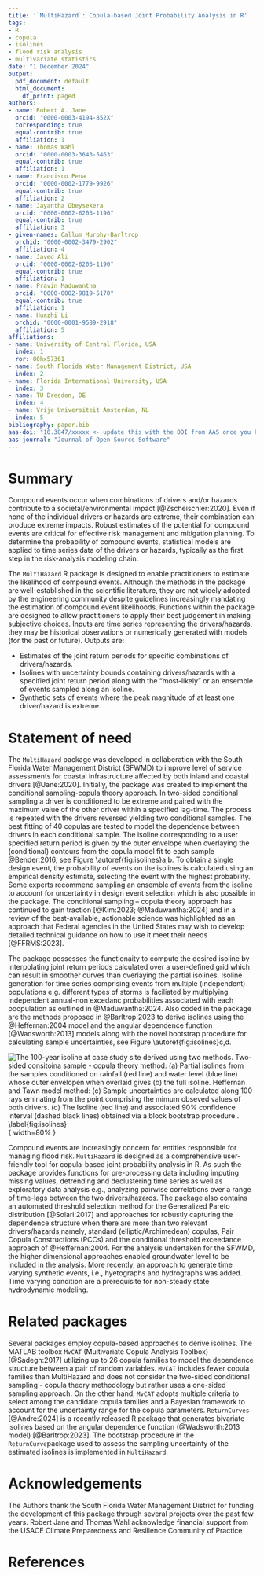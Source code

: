 ```yaml
---
title: '`MultiHazard`: Copula-based Joint Probability Analysis in R'
tags:
- R
- copula
- isolines
- flood risk analysis
- multivariate statistics
date: "1 December 2024"
output:
  pdf_document: default
  html_document:
    df_print: paged
authors:
- name: Robert A. Jane
  orcid: "0000-0003-4194-852X"
  corresponding: true
  equal-contrib: true
  affiliation: 1
- name: Thomas Wahl
  orcid: "0000-0003-3643-5463"
  equal-contrib: true
  affiliation: 1
- name: Francisco Pena
  orcid: "0000-0002-1779-9926"
  equal-contrib: true
  affiliation: 2
- name: Jayantha Obeysekera
  orcid: "0000-0002-6203-1190"
  equal-contrib: true
  affiliation: 3
- given-names: Callum Murphy-Barltrop
  orchid: "0000-0002-3479-2902"
  affiliation: 4
- name: Javed Ali
  orcid: "0000-0002-6203-1190"
  equal-contrib: true
  affiliation: 1
- name: Pravin Maduwantha
  orcid: "0000-0002-9819-5170"
  equal-contrib: true
  affiliation: 1
- name: Huazhi Li
  orchid: "0000-0001-9589-2918"
  affiliation: 5
affiliations:
- name: University of Central Florida, USA
  index: 1
  ror: 00hx57361
- name: South Florida Water Management District, USA
  index: 2
- name: Florida International University, USA
  index: 3
- name: TU Dresden, DE
  index: 4
- name: Vrije Universiteit Amsterdam, NL
  index: 5
bibliography: paper.bib
aas-doi: "10.3847/xxxxx <- update this with the DOI from AAS once you know it."
aas-journal: "Journal of Open Source Software"
---
```


# Summary

Compound events occur when combinations of drivers and/or hazards contribute to a societal/environmental impact [@Zscheischler:2020]. Even if none of the individual drivers or hazards are extreme, their combination can produce extreme impacts. Robust estimates of the potential for compound events are critical for effective risk management and mitigation planning. To determine the probability of compound events, statistical models are applied to time series data of the drivers or hazards, typically as the first step in the risk-analysis modeling chain. 

The `MultiHazard` R package is designed to enable practitioners to estimate the likelihood of compound events. Although the methods in the package are well-established in the scientific literature, they are not widely adopted by the engineering community despite guidelines increasingly mandating the estimation of compound event likelihoods. Functions within the package are designed to allow practitioners to apply their best judgement in making subjective choices. Inputs are time series representing the drivers/hazards, they may be historical observations or numerically generated with models (for the past or future). Outputs are: 

-	Estimates of the joint return periods for specific combinations of drivers/hazards.
-	Isolines with uncertainty bounds containing drivers/hazards with a specified joint return period along with the “most-likely” or an ensemble of events sampled along an isoline.
-	Synthetic sets of events where the peak magnitude of at least one driver/hazard is extreme.


# Statement of need

The `MultiHazard` package was developed in collaberation with the South Florida Water Management District (SFWMD) to improve level of service assessments for coastal infrastructure affected by both inland and coastal drivers [@Jane:2020]. Initially, the package was created to implement the conditional sampling-copula theory approach. In two-sided conditional sampling a driver is conditioned to be extreme and paired with the maximum value of the other driver within a specified lag-time. The process is repeated with the drivers reversed yielding two conditional samples. The best fitting of 40 copulas are tested to model the dependence between drivers in each conditional sample. The isoline corresponding to a user specified return period is given by the outer envelope when overlaying the (conditional) contours from the copula model fit to each sample @Bender:2016, see Figure \autoref{fig:isolines}a,b. To obtain a single design event, the probability of events on the isolines is calculated using an empirical density estimate, selecting the event with the highest probability. Some experts recommend sampling an ensemble of events from the isoline to account for uncertainty in design event selection which is also possible in the package. The conditional sampling – copula theory approach has continued to gain traction [@Kim:2023; @Maduwantha:2024] and in a review of the best-available, actionable science was highlighted as an approach that Federal agencies in the United States may wish to develop detailed technical guidance on how to use it meet their needs [@FFRMS:2023]. 

The package possesses the functionaity to compute the desired isoline by interpolating joint return periods calculated over a user-defined grid which can result in smoother curves than overlaying the partial isolines. Isoline generation for time series comprising events from multiple (independent) populations e.g. different types of storms is faciliated by multiplying independent annual-non excedanc probabilities associated with each poopulation as outlined in @Maduwantha:2024. Also coded in the package are the methods proposed in @Barltrop:2023 to derive isolines using the @Heffernan:2004 model and the angular dependence function [@Wadsworth:2013] models along with the novel bootstrap procedure for calculating sample uncertainties, see Figure \autoref{fig:isolines}c,d.

![The 100-year isoline at case study site derived using two methods. Two-sided consitoina sample - copula theory method: (a) Partial isolines from the samples conditioned on rainfall (red line) and water level (blue line) whose outer envelopen when overlaid gives (b) the full isoline. Heffernan and Tawn model method: (c) Sample uncertainties are calculated along 100 rays eminating from the point comprising the mimum obseved values of both drivers. (d) The Isoline (red line) and associated 90% confidence interval (dashed black lines) obtained via a block bootstrap procedure . \label{fig:isolines}](Figure_1.png){ width=80% }

Compound events are increasingly concern for entities responsible for managing flood risk. `MultiHazard` is designed as a comprehensive user-friendly tool for copula-based joint probability analysis in R. As such the package provides functions for pre-processing data including imputing missing values, detrending and declustering time series as well as exploratory data analysis e.g., analyzing pairwise correlations over a range of time-lags between the two drivers/hazards. The package also contains an automated threshold selection method for the Generalized Pareto distribution [@Solari:2017] and approaches for robustly capturing the dependence structure when there are more than two relevant drivers/hazards,namely, standard (elliptic/Archimedean) copulas, Pair Copula Constructions (PCCs) and the conditional threshold exceedance approach of @Heffernan:2004. For the analysis undertaken for the SFWMD, the higher dimensional approaches enabled groundwater level to be included in the analysis.  More recently, an approach to generate time varying synthetic events, i.e., hyetographs and hydrographs was added. Time varying condition are a prerequisite for non-steady state hydrodynamic modeling. 

# Related packages

Several packages employ copula-based approaches to derive isolines. The MATLAB toolbox `MvCAT` (Multivariate Copula Analysis Toolbox) [@Sadegh:2017] utilizing up to 26 copula families to model the dependence structure between a pair of random variables. `MvCAT` includes fewer copula families than MultiHazard and does not consider the two-sided conditional sampling - copula theory methodology but rather uses a one-sided sampling approach. On the other hand, `MvCAT` adopts multiple criteria to select among the candidate copula families and a Bayesian framework to account for the uncertainty range for the copula parameters. `ReturnCurves` [@Andre:2024] is a recently released R package that generates bivariate isolines based on the angular dependence function (@Wadsworth:2013 model) [@Barltrop:2023]. The bootstrap procedure in the `ReturnCurve`package used to assess the sampling uncertainty of the estimated isolines is implemented in `MultiHazard`. 

# Acknowledgements

The Authors thank the South Florida Water Management District for funding the development of this package through several projects over the past few years. Robert Jane and Thomas Wahl acknowledge financial support from the USACE Climate Preparedness and Resilience Community of Practice

# References
